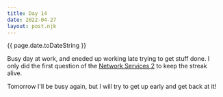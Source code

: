 ```yaml
---
title: Day 14
date: 2022-04-27
layout: post.njk
---
```


{{ page.date.toDateString }}

Busy day at work, and eneded up working late trying to get stuff done. I only did the first question of the [Network Services 2](https://tryhackme.com/room/networkservices2) to keep the streak alive.

Tomorrow I'll be busy again, but I will try to get up early and get back at it!